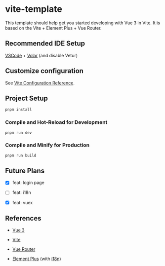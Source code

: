 # vite-template

This template should help get you started developing with Vue 3 in Vite. It is based on the Vite + Element Plus + Vue Router.

## Recommended IDE Setup

[VSCode](https://code.visualstudio.com/) + [Volar](https://marketplace.visualstudio.com/items?itemName=Vue.volar) (and disable Vetur)

## Customize configuration

See [Vite Configuration Reference](https://vitejs.dev/config/).

## Project Setup

```sh
pnpm install
```

### Compile and Hot-Reload for Development

```sh
pnpm run dev
```

### Compile and Minify for Production

```sh
pnpm run build
```

## Future Plans

- [x] feat: login page

- [ ] feat: i18n

- [x] feat: vuex

## References

- [Vue 3](https://v3.vuejs.org/)

- [Vite](https://vitejs.dev/)

- [Vue Router](https://next.router.vuejs.org/)

- [Element Plus](https://element-plus.org/) (with [i18n](https://element-plus.org/#/en-US/component/i18n))

